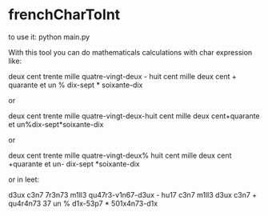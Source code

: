 # frenchCharToInt

to use it: python main.py

With this tool you can do mathematicals calculations with char expression like:

deux cent trente mille quatre-vingt-deux - huit cent mille deux cent + quarante et un % dix-sept * soixante-dix

or

deux cent trente mille quatre-vingt-deux-huit cent mille deux cent+quarante et un%dix-sept*soixante-dix

or

deux cent trente mille quatre-vingt-deux% huit cent mille deux cent +quarante et un- dix-sept *soixante-dix

or in leet:

d3ux c3n7 7r3n73 m1ll3 qu47r3-v1n67-d3ux - hu17 c3n7 m1ll3 d3ux c3n7 + qu4r4n73 37 un % d1x-53p7 * 501x4n73-d1x


